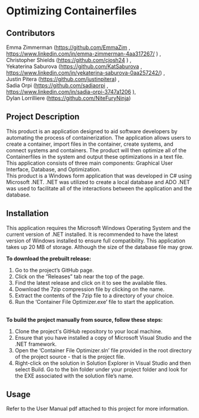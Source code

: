 # **Optimizing Containerfiles** 

## Contributors 
Emma Zimmerman (https://github.com/EmmaZim , https://www.linkedin.com/in/emma-zimmerman-4aa317267/ )  ,<br>
Christopher Shields (https://github.com/cjosh24 ) ,<br>
Yekaterina Saburova (https://github.com/KatSaburova , https://www.linkedin.com/in/yekaterina-saburova-0aa257242/) , <br>
Justin Pitera (https://github.com/justinpitera) , <br>
Sadia Orpi (https://github.com/sadiaorpi , https://www.linkedin.com/in/sadia-orpi-3747a1206 ), <br>
Dylan Lorrilliere (https://github.com/NiteFuryNinja)<br>

## Project Description 
This product is an application designed to aid software developers by automating the process of containerization. The application allows users to create a container, import files in the container, create systems, and connect systems and containers. The product will then optimize all of the Containerfiles in the system and output these optimizations in a text file. This application consists of three main components: Graphical User Interface, Database, and Optimization.<br>
This product is a Windows form application that was developed in C# using Microsoft .NET. .NET was utilized to create a local database and ADO .NET was used to facilitate all of the interactions between the application and the database. 


## Installation 
This application requires the Microsoft Windows Operating System and the current version of .NET installed. It is recommended to have the latest version of Windows installed to ensure full compatibility. This application takes up 20 MB of storage. Although the size of the database file may grow.<br>

**To download the prebuilt release:**
1. Go to the project’s GitHub page.<br>
2. Click on the “Releases” tab near the top of the page.<br>
3. Find the latest release and click on it to see the available files.<br>
4. Download the 7zip compression file by clicking on the name.<br> 
5. Extract the contents of the 7zip file to a directory of your choice.<br>
6. Run the ‘Container File Optimizer.exe’ file to start the application. <br></br> 

**To build the project manually from source, follow these steps:**<br>
1. Clone the project's GitHub repository to your local machine.<br>
2. Ensure that you have installed a copy of Microsoft Visual Studio and the .NET framework.<br>
3. Open the ‘Container File Optimizer.sln’ file provided in the root directory of the project source - that is the project file.<br>
4. Right-click on the solution in Solution Explorer in Visual Studio and then select Build. Go to the bin folder under your project folder and look for the EXE associated with the solution file’s name. 

## Usage
Refer to the User Manual pdf attached to this project for more information. <br>
